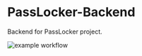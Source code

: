 # PassLocker-Backend
Backend for PassLocker project.

![example workflow](https://github.com/TheDim0n/PassLocker-Backend/actions/workflows/tests.yml/badge.svg)
